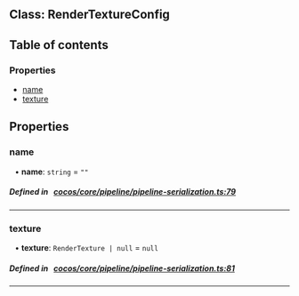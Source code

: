 
## Class: RenderTextureConfig





<div class="table-of-content">
<h2>Table of contents</h2>


### Properties

- [ name](#name)
- [ texture](#texture)
</div>

## Properties


### name
<div style="margin-left: 10px;">




•  **name**:
`string`  = `""`
</div>

##### Defined in &nbsp;   [cocos/core/pipeline/pipeline-serialization.ts:79](https://github.com/cocos-creator/engine/blob/c7bf6b8a9/cocos/core/pipeline/pipeline-serialization.ts#L79)&nbsp;


___


### texture
<div style="margin-left: 10px;">




•  **texture**:
`RenderTexture | null`  = `null`
</div>

##### Defined in &nbsp;   [cocos/core/pipeline/pipeline-serialization.ts:81](https://github.com/cocos-creator/engine/blob/c7bf6b8a9/cocos/core/pipeline/pipeline-serialization.ts#L81)&nbsp;


___

<!---->



